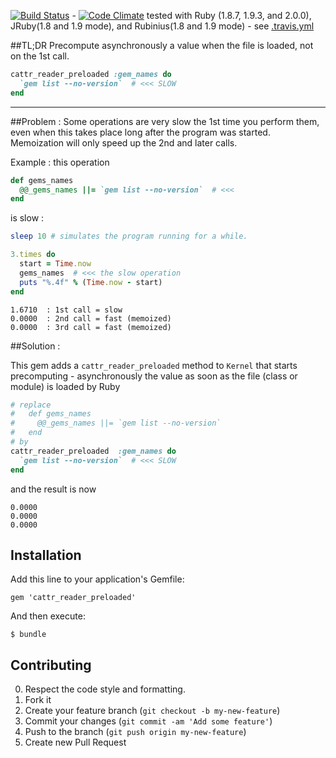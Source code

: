[![Build Status](https://travis-ci.org/alainravet/cattr_reader_preloaded.png?branch=master)](https://travis-ci.org/alainravet/cattr_reader_preloaded) -
[![Code Climate](https://codeclimate.com/github/alainravet/cattr_reader_preloaded.png)](https://codeclimate.com/github/alainravet/cattr_reader_preloaded)
tested with Ruby (1.8.7, 1.9.3, and 2.0.0), JRuby(1.8 and 1.9 mode), and Rubinius(1.8 and 1.9 mode) - see [.travis.yml](.travis.yml)

##TL;DR
Precompute asynchronously a value when the file is loaded, not on the 1st call.
```ruby
cattr_reader_preloaded :gem_names do
  `gem list --no-version`  # <<< SLOW
end
```
---------------

##Problem : 
Some operations are very slow the 1st time you perform them, even when this takes place long after the program was started.
Memoization will only speed up the 2nd and later calls.

Example : this operation
```ruby
def gems_names
  @@_gems_names ||= `gem list --no-version`  # <<<
end
```
is slow :

```ruby
sleep 10 # simulates the program running for a while.

3.times do
  start = Time.now
  gems_names  # <<< the slow operation
  puts "%.4f" % (Time.now - start)
end
```
```
1.6710  : 1st call = slow
0.0000  : 2nd call = fast (memoized)
0.0000  : 3rd call = fast (memoized)
```

##Solution : 

This gem adds a ```cattr_reader_preloaded``` method to ```Kernel``` that starts precomputing - asynchronously the value as soon as the file (class or module) is loaded by Ruby


```ruby
# replace
#   def gems_names
#     @@_gems_names ||= `gem list --no-version`
#   end
# by
cattr_reader_preloaded  :gem_names do
  `gem list --no-version`  # <<< SLOW
end
```
and the result is now
```
0.0000
0.0000
0.0000
```


## Installation

Add this line to your application's Gemfile:

    gem 'cattr_reader_preloaded'

And then execute:

    $ bundle

## Contributing

0. Respect the code style and formatting.
1. Fork it
2. Create your feature branch (`git checkout -b my-new-feature`)
3. Commit your changes (`git commit -am 'Add some feature'`)
4. Push to the branch (`git push origin my-new-feature`)
5. Create new Pull Request
